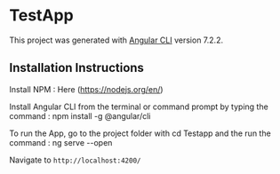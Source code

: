 # TestApp

This project was generated with [Angular CLI](https://github.com/angular/angular-cli) version 7.2.2.

## Installation Instructions 

Install NPM : Here (https://nodejs.org/en/)

Install Angular CLI from the terminal or command prompt by typing the command : npm install -g @angular/cli

To run the App, go to the project folder with cd Testapp and the run the command : ng serve --open

Navigate to `http://localhost:4200/`
